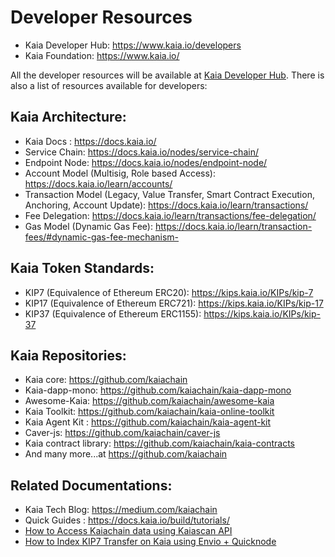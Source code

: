 # Developer Resources

* Kaia Developer Hub: https://www.kaia.io/developers
* Kaia Foundation: https://www.kaia.io/

All the developer resources will be available at [Kaia Developer Hub](https://www.kaia.io/developers). There is also a list of resources available for developers:

## Kaia Architecture:
* Kaia Docs : https://docs.kaia.io/ 	
* Service Chain: https://docs.kaia.io/nodes/service-chain/
* Endpoint Node: https://docs.kaia.io/nodes/endpoint-node/
* Account Model (Multisig, Role based Access): https://docs.kaia.io/learn/accounts/
* Transaction Model (Legacy, Value Transfer, Smart Contract Execution, Anchoring, Account Update): https://docs.kaia.io/learn/transactions/
* Fee Delegation: https://docs.kaia.io/learn/transactions/fee-delegation/
* Gas Model (Dynamic Gas Fee): https://docs.kaia.io/learn/transaction-fees/#dynamic-gas-fee-mechanism- 

## Kaia Token Standards:
* KIP7 (Equivalence of Ethereum ERC20): https://kips.kaia.io/KIPs/kip-7
* KIP17 (Equivalence of Ethereum ERC721): https://kips.kaia.io/KIPs/kip-17
* KIP37 (Equivalence of Ethereum ERC1155): https://kips.kaia.io/KIPs/kip-37 

## Kaia Repositories:
* Kaia core: https://github.com/kaiachain
* Kaia-dapp-mono: https://github.com/kaiachain/kaia-dapp-mono 
* Awesome-Kaia: https://github.com/kaiachain/awesome-kaia
* Kaia Toolkit: https://github.com/kaiachain/kaia-online-toolkit
* Kaia Agent Kit : https://github.com/kaiachain/kaia-agent-kit
* Caver-js: https://github.com/kaiachain/caver-js
* Kaia contract library: https://github.com/kaiachain/kaia-contracts   
* And many more...at https://github.com/kaiachain

## Related Documentations:
* Kaia Tech Blog: https://medium.com/kaiachain 
* Quick Guides : https://docs.kaia.io/build/tutorials/ 
* [How to Access Kaiachain data using Kaiascan API](https://medium.com/kaiachain/how-to-access-kaiachain-data-using-kaiascan-api-30c56ae0f2ae)
* [How to Index KIP7 Transfer on Kaia using Envio + Quicknode](https://medium.com/kaiachain/how-to-index-kip7-transfer-on-kaia-using-envio-quicknode-a3be9b22dea3)
 
